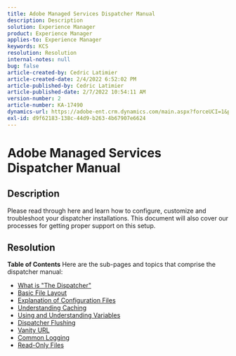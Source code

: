 ```yaml
---
title: Adobe Managed Services Dispatcher Manual
description: Description
solution: Experience Manager
product: Experience Manager
applies-to: Experience Manager
keywords: KCS
resolution: Resolution
internal-notes: null
bug: false
article-created-by: Cedric Latimier
article-created-date: 2/4/2022 6:52:02 PM
article-published-by: Cedric Latimier
article-published-date: 2/7/2022 10:54:11 AM
version-number: 2
article-number: KA-17490
dynamics-url: https://adobe-ent.crm.dynamics.com/main.aspx?forceUCI=1&pagetype=entityrecord&etn=knowledgearticle&id=12214c84-eb85-ec11-8d21-00224806992d
exl-id: d9f62183-138c-44d9-b263-4b67907e6624
---
```

# Adobe Managed Services Dispatcher Manual

## Description


Please read through here and learn how to configure, customize and troubleshoot your dispatcher installations. This document will also cover our processes for getting proper support on this setup.


## Resolution

<b>Table of Contents</b>
Here are the sub-pages and topics that comprise the dispatcher manual:

- [What is "The Dispatcher"](https://experienceleague.adobe.com/docs/experience-cloud-kcs/kbarticles/KA-17911.html%3Flang%3Den "Basic description of what makes up a server called a dispatcher")
- [Basic File Layout](https://experienceleague.adobe.com/docs/experience-cloud-kcs/kbarticles/KA-17502.html%3Flang%3Den)
- [Explanation of Configuration Files](https://experienceleague.adobe.com/docs/experience-cloud-kcs/kbarticles/KA-17477.html%3Flang%3Den)
- [Understanding Caching](https://experienceleague.adobe.com/docs/experience-cloud-kcs/kbarticles/KA-17912.html%3Flang%3Den)
- [Using and Understanding Variables](https://experienceleague.adobe.com/docs/experience-cloud-kcs/kbarticles/KA-17487.html%3Flang%3Den)
- [Dispatcher Flushing](https://experienceleague.adobe.com/docs/experience-cloud-kcs/kbarticles/KA-17493.html%3Flang%3Den)
- [Vanity URL](https://experienceleague.adobe.com/docs/experience-cloud-kcs/kbarticles/KA-17463.html%3Flang%3Den)
- [Common Logging](https://helpx.adobe.com/experience-manager/kb/ams-dispatcher-manual/common-logs.html)
- [Read-Only Files](https://experienceleague.adobe.com/docs/experience-cloud-kcs/kbarticles/KA-17483.html%3Flang%3Den)

